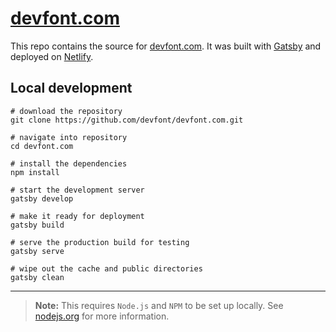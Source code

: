 # [devfont.com](https://devfont.com)

This repo contains the source for [devfont.com](https://devfont.com). It was built with [Gatsby](https://gatsbyjs.com) and deployed on [Netlify](https://netlify.com).

## Local development

```shell
# download the repository
git clone https://github.com/devfont/devfont.com.git

# navigate into repository
cd devfont.com

# install the dependencies
npm install

# start the development server
gatsby develop

# make it ready for deployment
gatsby build

# serve the production build for testing
gatsby serve

# wipe out the cache and public directories
gatsby clean
```

---

> **Note:** This requires `Node.js` and `NPM` to be set up locally. See [nodejs.org](https://nodejs.org) for more information.